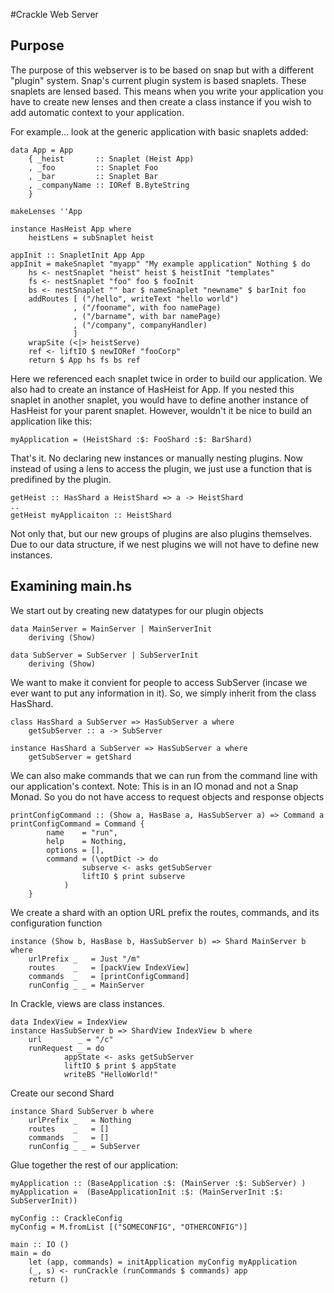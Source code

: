 #Crackle Web Server

Purpose
----
The purpose of this webserver is to be based on snap but with a different "plugin" system. Snap's current plugin system is based snaplets. These snaplets are lensed based. This means when you write your application you have to create new lenses and then create a class instance if you wish to add automatic context to your application. 

For example... look at the generic application with basic snaplets added:

    data App = App
        { _heist       :: Snaplet (Heist App)
        , _foo         :: Snaplet Foo
        , _bar         :: Snaplet Bar
        , _companyName :: IORef B.ByteString
        }
    
    makeLenses ''App
    
    instance HasHeist App where
        heistLens = subSnaplet heist
        
    appInit :: SnapletInit App App
    appInit = makeSnaplet "myapp" "My example application" Nothing $ do
        hs <- nestSnaplet "heist" heist $ heistInit "templates"
        fs <- nestSnaplet "foo" foo $ fooInit
        bs <- nestSnaplet "" bar $ nameSnaplet "newname" $ barInit foo
        addRoutes [ ("/hello", writeText "hello world")
                  , ("/fooname", with foo namePage)
                  , ("/barname", with bar namePage)
                  , ("/company", companyHandler)
                  ]
        wrapSite (<|> heistServe)
        ref <- liftIO $ newIORef "fooCorp"
        return $ App hs fs bs ref
        
Here we referenced each snaplet twice in order to build our application. We also had to create an instance of HasHeist for App. If you nested this snaplet in another snaplet, you would have to define another instance of HasHeist for your parent snaplet. However, wouldn't it be nice to build an application like this:

    myApplication = (HeistShard :$: FooShard :$: BarShard)

That's it. No declaring new instances or manually nesting plugins. Now instead of using a lens to access the plugin, we just use a function that is predifined by the plugin.

    getHeist :: HasShard a HeistShard => a -> HeistShard
    ..
    getHeist myApplicaiton :: HeistShard

Not only that, but our new groups of plugins are also plugins themselves. Due to our data structure, if we nest plugins we will not have to define new instances.


Examining main.hs
----

We start out by creating new datatypes for our plugin objects

    data MainServer = MainServer | MainServerInit
        deriving (Show)

    data SubServer = SubServer | SubServerInit
        deriving (Show)

We want to make it convient for people to access SubServer (incase we ever want to put any information in it). So, we simply inherit from the class HasShard.

    class HasShard a SubServer => HasSubServer a where
        getSubServer :: a -> SubServer

    instance HasShard a SubServer => HasSubServer a where
        getSubServer = getShard

We can also make commands that we can run from the command line with our application's context. Note: This is in an IO monad and not a Snap Monad. So you do not have access to request objects and response objects

    printConfigCommand :: (Show a, HasBase a, HasSubServer a) => Command a
    printConfigCommand = Command {
            name    = "run",
            help    = Nothing,
            options = [],
            command = (\optDict -> do
                    subserve <- asks getSubServer
                    liftIO $ print subserve
                )
        }
        

We create a shard with an option URL prefix the routes, commands, and its configuration function

    instance (Show b, HasBase b, HasSubServer b) => Shard MainServer b where
        urlPrefix _   = Just "/m"
        routes    _   = [packView IndexView]
        commands  _   = [printConfigCommand]
        runConfig _ _ = MainServer

In Crackle, views are class instances.

    data IndexView = IndexView
    instance HasSubServer b => ShardView IndexView b where
        url        _ = "/c"
        runRequest _ = do
                appState <- asks getSubServer
                liftIO $ print $ appState
                writeBS "HelloWorld!"

Create our second Shard

    instance Shard SubServer b where
        urlPrefix _   = Nothing
        routes    _   = []
        commands  _   = []
        runConfig _ _ = SubServer

Glue together the rest of our application:

    myApplication :: (BaseApplication :$: (MainServer :$: SubServer) )
    myApplication =  (BaseApplicationInit :$: (MainServerInit :$: SubServerInit))
    
    myConfig :: CrackleConfig
    myConfig = M.fromList [("SOMECONFIG", "OTHERCONFIG")]
    
    main :: IO ()
    main = do
        let (app, commands) = initApplication myConfig myApplication 
        (_, s) <- runCrackle (runCommands $ commands) app
        return ()



